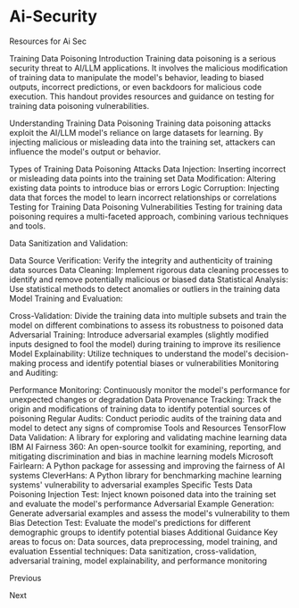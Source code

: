 # Ai-Security
Resources for Ai Sec

Training Data Poisoning 
Introduction
Training data poisoning is a serious security threat to AI/LLM applications. It involves the malicious modification of training data to manipulate the model's behavior, leading to biased outputs, incorrect predictions, or even backdoors for malicious code execution. This handout provides resources and guidance on testing for training data poisoning vulnerabilities.

Understanding Training Data Poisoning
Training data poisoning attacks exploit the AI/LLM model's reliance on large datasets for learning. By injecting malicious or misleading data into the training set, attackers can influence the model's output or behavior. 

Types of Training Data Poisoning Attacks
Data Injection: Inserting incorrect or misleading data points into the training set
Data Modification: Altering existing data points to introduce bias or errors
Logic Corruption: Injecting data that forces the model to learn incorrect relationships or correlations
Testing for Training Data Poisoning Vulnerabilities
Testing for training data poisoning requires a multi-faceted approach, combining various techniques and tools.

Data Sanitization and Validation:

Data Source Verification: Verify the integrity and authenticity of training data sources
Data Cleaning: Implement rigorous data cleaning processes to identify and remove potentially malicious or biased data
Statistical Analysis: Use statistical methods to detect anomalies or outliers in the training data
Model Training and Evaluation:

Cross-Validation: Divide the training data into multiple subsets and train the model on different combinations to assess its robustness to poisoned data
Adversarial Training: Introduce adversarial examples (slightly modified inputs designed to fool the model) during training to improve its resilience
Model Explainability: Utilize techniques to understand the model's decision-making process and identify potential biases or vulnerabilities
Monitoring and Auditing:

Performance Monitoring: Continuously monitor the model's performance for unexpected changes or degradation
Data Provenance Tracking: Track the origin and modifications of training data to identify potential sources of poisoning
Regular Audits: Conduct periodic audits of the training data and model to detect any signs of compromise
Tools and Resources
TensorFlow Data Validation: A library for exploring and validating machine learning data
IBM AI Fairness 360: An open-source toolkit for examining, reporting, and mitigating discrimination and bias in machine learning models
Microsoft Fairlearn: A Python package for assessing and improving the fairness of AI systems
CleverHans: A Python library for benchmarking machine learning systems' vulnerability to adversarial examples
Specific Tests
Data Poisoning Injection Test: Inject known poisoned data into the training set and evaluate the model's performance
Adversarial Example Generation: Generate adversarial examples and assess the model's vulnerability to them
Bias Detection Test: Evaluate the model's predictions for different demographic groups to identify potential biases
Additional Guidance
Key areas to focus on: Data sources, data preprocessing, model training, and evaluation
Essential techniques: Data sanitization, cross-validation, adversarial training, model explainability, and performance monitoring

Previous

Next
